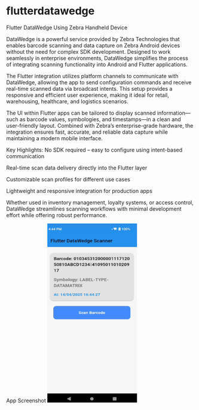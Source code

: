 # flutterdatawedge
Flutter DataWedge Using Zebra Handheld Device

DataWedge is a powerful service provided by Zebra Technologies that enables barcode scanning and data capture on Zebra Android devices without the need for complex SDK development. Designed to work seamlessly in enterprise environments, DataWedge simplifies the process of integrating scanning functionality into Android and Flutter applications.

The Flutter integration utilizes platform channels to communicate with DataWedge, allowing the app to send configuration commands and receive real-time scanned data via broadcast intents. This setup provides a responsive and efficient user experience, making it ideal for retail, warehousing, healthcare, and logistics scenarios.

The UI within Flutter apps can be tailored to display scanned information—such as barcode values, symbologies, and timestamps—in a clean and user-friendly layout. Combined with Zebra’s enterprise-grade hardware, the integration ensures fast, accurate, and reliable data capture while maintaining a modern mobile interface.

Key Highlights:
No SDK required – easy to configure using intent-based communication

Real-time scan data delivery directly into the Flutter layer

Customizable scan profiles for different use cases

Lightweight and responsive integration for production apps

Whether used in inventory management, loyalty systems, or access control, DataWedge streamlines scanning workflows with minimal development effort while offering robust performance.


App Screenshot
<img src="./Screenshot/Flutterdw.png" width="240" height="480" alt="Welcome Screen" />